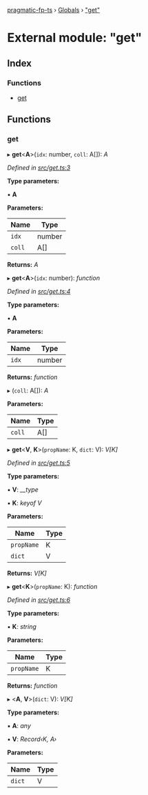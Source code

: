 [pragmatic-fp-ts](../README.md) › [Globals](../globals.md) › ["get"](_get_.md)

# External module: "get"

## Index

### Functions

* [get](_get_.md#get)

## Functions

###  get

▸ **get**<**A**>(`idx`: number, `coll`: A[]): *A*

*Defined in [src/get.ts:3](https://github.com/hermann-p/pragmatic-fp-ts/blob/ce213e6/src/get.ts#L3)*

**Type parameters:**

▪ **A**

**Parameters:**

Name | Type |
------ | ------ |
`idx` | number |
`coll` | A[] |

**Returns:** *A*

▸ **get**<**A**>(`idx`: number): *function*

*Defined in [src/get.ts:4](https://github.com/hermann-p/pragmatic-fp-ts/blob/ce213e6/src/get.ts#L4)*

**Type parameters:**

▪ **A**

**Parameters:**

Name | Type |
------ | ------ |
`idx` | number |

**Returns:** *function*

▸ (`coll`: A[]): *A*

**Parameters:**

Name | Type |
------ | ------ |
`coll` | A[] |

▸ **get**<**V**, **K**>(`propName`: K, `dict`: V): *V[K]*

*Defined in [src/get.ts:5](https://github.com/hermann-p/pragmatic-fp-ts/blob/ce213e6/src/get.ts#L5)*

**Type parameters:**

▪ **V**: *__type*

▪ **K**: *keyof V*

**Parameters:**

Name | Type |
------ | ------ |
`propName` | K |
`dict` | V |

**Returns:** *V[K]*

▸ **get**<**K**>(`propName`: K): *function*

*Defined in [src/get.ts:6](https://github.com/hermann-p/pragmatic-fp-ts/blob/ce213e6/src/get.ts#L6)*

**Type parameters:**

▪ **K**: *string*

**Parameters:**

Name | Type |
------ | ------ |
`propName` | K |

**Returns:** *function*

▸ <**A**, **V**>(`dict`: V): *V[K]*

**Type parameters:**

▪ **A**: *any*

▪ **V**: *Record‹K, A›*

**Parameters:**

Name | Type |
------ | ------ |
`dict` | V |
